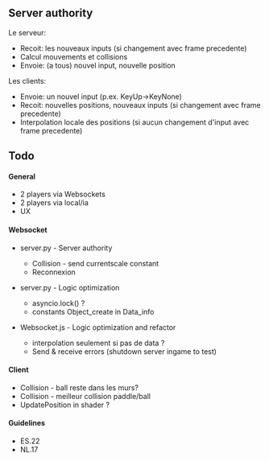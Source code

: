 ## Server authority
Le serveur:
- Recoit: les nouveaux inputs (si changement avec frame precedente)
- Calcul mouvements et collisions
- Envoie: (a tous) nouvel input, nouvelle position
  
Les clients:
- Envoie: un nouvel input (p.ex. KeyUp->KeyNone)
- Recoit: nouvelles positions, nouveaux inputs (si changement avec frame precedente)
- Interpolation locale des positions (si aucun changement d'input avec frame precedente)

## Todo
#### General
* 2 players via Websockets
* 2 players via local/ia
* UX 

#### Websocket
- server.py - Server authority
	- Collision - send currentscale constant
	- Reconnexion

- server.py - Logic optimization
	- asyncio.lock() ?
	- constants Object_create in Data_info

- Websocket.js - Logic optimization and refactor
	- interpolation seulement si pas de data ?
	- Send & receive errors (shutdown server ingame to test)

#### Client
- Collision - ball reste dans les murs?
- Collision - meilleur collision paddle/ball
- UpdatePosition in shader ?

#### Guidelines
- ES.22
- NL.17
